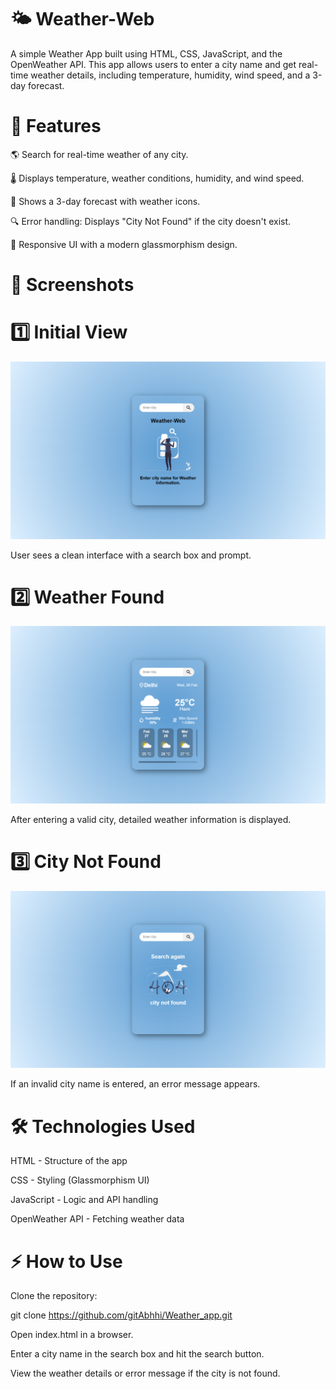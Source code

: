 # 🌤 Weather-Web

A simple Weather App built using HTML, CSS, JavaScript, and the OpenWeather API. This app allows users to enter a city name and get real-time weather details, including temperature, humidity, wind speed, and a 3-day forecast.

# 🚀 Features

🌎 Search for real-time weather of any city.

🌡️ Displays temperature, weather conditions, humidity, and wind speed.

📅 Shows a 3-day forecast with weather icons.

🔍 Error handling: Displays "City Not Found" if the city doesn't exist.

🎨 Responsive UI with a modern glassmorphism design.

# 📸 Screenshots

# 1️⃣ Initial View

![alt text](image-3.png)

User sees a clean interface with a search box and prompt.

# 2️⃣ Weather Found

![alt text](image-1.png)

After entering a valid city, detailed weather information is displayed.

# 3️⃣ City Not Found
![alt text](image-2.png)



If an invalid city name is entered, an error message appears.

# 🛠️ Technologies Used

HTML - Structure of the app

CSS - Styling (Glassmorphism UI)

JavaScript - Logic and API handling

OpenWeather API - Fetching weather data

# ⚡ How to Use

Clone the repository:

git clone https://github.com/gitAbhhi/Weather_app.git

Open index.html in a browser.

Enter a city name in the search box and hit the search button.

View the weather details or error message if the city is not found.